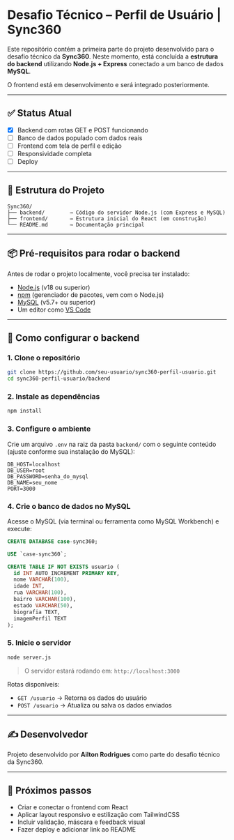 
# Desafio Técnico – Perfil de Usuário | Sync360

Este repositório contém a primeira parte do projeto desenvolvido para o desafio técnico da **Sync360**. Neste momento, está concluída a **estrutura do backend** utilizando **Node.js + Express** conectado a um banco de dados **MySQL**.

O frontend está em desenvolvimento e será integrado posteriormente.

---

## ✅ Status Atual

- [x] Backend com rotas GET e POST funcionando
- [ ] Banco de dados populado com dados reais
- [ ] Frontend com tela de perfil e edição
- [ ] Responsividade completa
- [ ] Deploy

---

## 📁 Estrutura do Projeto

```
Sync360/
├── backend/        → Código do servidor Node.js (com Express e MySQL)
├── frontend/       → Estrutura inicial do React (em construção)
└── README.md       → Documentação principal
```

---

## 📦 Pré-requisitos para rodar o backend

Antes de rodar o projeto localmente, você precisa ter instalado:

- [Node.js](https://nodejs.org/) (v18 ou superior)
- [npm](https://www.npmjs.com/) (gerenciador de pacotes, vem com o Node.js)
- [MySQL](https://dev.mysql.com/downloads/mysql/) (v5.7+ ou superior)
- Um editor como [VS Code](https://code.visualstudio.com/)

---

## 🧱 Como configurar o backend

### 1. Clone o repositório

```bash
git clone https://github.com/seu-usuario/sync360-perfil-usuario.git
cd sync360-perfil-usuario/backend
```

### 2. Instale as dependências

```bash
npm install
```

### 3. Configure o ambiente

Crie um arquivo `.env` na raiz da pasta `backend/` com o seguinte conteúdo (ajuste conforme sua instalação do MySQL):

```env
DB_HOST=localhost
DB_USER=root
DB_PASSWORD=senha_do_mysql
DB_NAME=seu_nome
PORT=3000
```

### 4. Crie o banco de dados no MySQL

Acesse o MySQL (via terminal ou ferramenta como MySQL Workbench) e execute:

```sql
CREATE DATABASE case-sync360;

USE `case-sync360`;

CREATE TABLE IF NOT EXISTS usuario (
  id INT AUTO_INCREMENT PRIMARY KEY,
  nome VARCHAR(100),
  idade INT,
  rua VARCHAR(100),
  bairro VARCHAR(100),
  estado VARCHAR(50),
  biografia TEXT,
  imagemPerfil TEXT
);
```

### 5. Inicie o servidor

```bash
node server.js
```

> O servidor estará rodando em: `http://localhost:3000`

Rotas disponíveis:
- `GET /usuario` → Retorna os dados do usuário
- `POST /usuario` → Atualiza ou salva os dados enviados

---

## ✍️ Desenvolvedor

Projeto desenvolvido por **Ailton Rodrigues** como parte do desafio técnico da Sync360.

---

## 📌 Próximos passos

- Criar e conectar o frontend com React
- Aplicar layout responsivo e estilização com TailwindCSS
- Incluir validação, máscara e feedback visual
- Fazer deploy e adicionar link ao README
